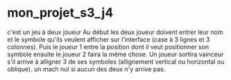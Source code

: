 # mon_projet_s3_j4
c'est un jeu à deux joueur
Au début les deux joueur doivent entrer leur nom et le symbole qu'ils veulent afficher sur l'interface (case à 3 lignes et 3 colonnes). Puis le joueur 1 entre la position dont il veut positionner son symbole ensuite le joueur 2 faira la même chose. Un joueur sortira vainceur s'il arrive à alligner 3 de ses symboles (allignement vertical ou horizontal ou oblique). un mach nul si aucun des deux n'y arrive pas.   
